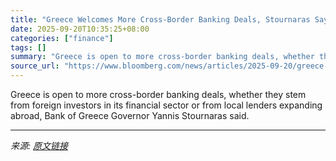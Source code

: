 ```yaml
---
title: "Greece Welcomes More Cross-Border Banking Deals, Stournaras Says"
date: 2025-09-20T10:35:25+08:00
categories: ["finance"]
tags: []
summary: "Greece is open to more cross-border banking deals, whether they stem from foreign investors in its financial sector or from local lenders expanding abroad, Bank of Greece Governor Yannis Stournaras sa"
source_url: "https://www.bloomberg.com/news/articles/2025-09-20/greece-welcomes-more-cross-border-banking-deals-stournaras-says"
---
```


Greece is open to more cross-border banking deals, whether they stem from foreign investors in its financial sector or from local lenders expanding abroad, Bank of Greece Governor Yannis Stournaras said.

---

*来源: [原文链接](https://www.bloomberg.com/news/articles/2025-09-20/greece-welcomes-more-cross-border-banking-deals-stournaras-says)*
